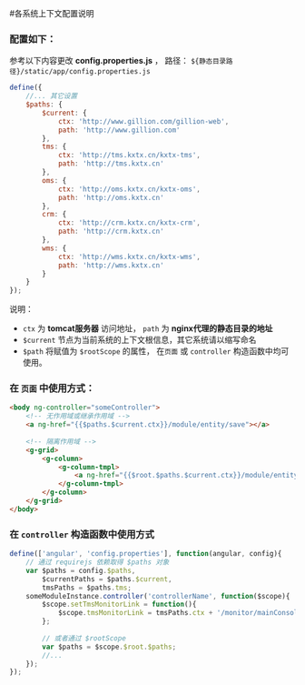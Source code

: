 #各系统上下文配置说明

### 配置如下： 

参考以下内容更改 **config.properties.js** ， 路径： `${静态目录路径}/static/app/config.properties.js`

```javascript
define({
    //... 其它设置
    $paths: {
        $current: {
            ctx: 'http://www.gillion.com/gillion-web',
            path: 'http://www.gillion.com'
        },
        tms: {
            ctx: 'http://tms.kxtx.cn/kxtx-tms',
            path: 'http://tms.kxtx.cn'
        },
        oms: {
            ctx: 'http://oms.kxtx.cn/kxtx-oms',
            path: 'http://oms.kxtx.cn'
        },
        crm: {
            ctx: 'http://crm.kxtx.cn/kxtx-crm',
            path: 'http://crm.kxtx.cn'
        },
        wms: {
            ctx: 'http://wms.kxtx.cn/kxtx-wms',
            path: 'http://wms.kxtx.cn'
        }
    }
});
```


说明：

+ `ctx` 为 **tomcat服务器** 访问地址， `path` 为 **nginx代理的静态目录的地址**
+ `$current` 节点为当前系统的上下文根信息，其它系统请以缩写命名
+ `$path` 将赋值为 `$rootScope` 的属性， 在`页面` 或 `controller` 构造函数中均可使用。

### 在 `页面` 中使用方式：

```html
<body ng-controller="someController">
    <!-- 无作用域或继承作用域 -->
    <a ng-href="{{$paths.$current.ctx}}/module/entity/save"></a>
        
    <!-- 隔离作用域 -->
    <g-grid>
        <g-column>
            <g-column-tmpl>
                <a ng-href="{{$root.$paths.$current.ctx}}/module/entity/save"></a>
            </g-column-tmpl>    
        </g-column>
    </g-grid>
</body>
```

### 在 `controller` 构造函数中使用方式

```javascript
define(['angular', 'config.properties'], function(angular, config){
    // 通过 requirejs 依赖取得 $paths 对象
    var $paths = config.$paths,
        $currentPaths = $paths.$current,
        tmsPaths = $paths.tms;
    someModuleInstance.controller('controllerName', function($scope){
        $scope.setTmsMonitorLink = function(){
            $scope.tmsMonitorLink = tmsPaths.ctx + '/monitor/mainConsole';
        };
        
        // 或者通过 $rootScope
        var $paths = $scope.$root.$paths;
        //...
    });
});
```